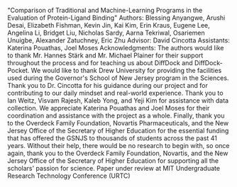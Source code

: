 "Comparison of Traditional and Machine-Learning Programs in the Evaluation of Protein-Ligand Binding"
Authors: Blessing Anyangwe, Arushi Desai, Elizabeth Fishman, Kevin Jin, Kai Kim, Erin Kraus, Eugene  Lee, Angelina Li, Bridget Liu, Nicholas Sardy, Aarna Tekriwal, Osariemen Unuigbe, Alexander Zatuchney, Eric Zhu 
Advisor: David Cincotta
Assistants: Katerina Pouathas, Joel Moses
Acknowledgments: The authors would like to thank Mr. Hannes Stärk and Mr. Michael Plainer for their support throughout the process and for teaching us about DiffDock and DiffDock-Pocket. We would like to thank Drew University for providing the facilities used during the Governor's School of New Jersey program in the Sciences. Thank you to Dr. Cincotta for his guidance during our project and for contributing to our daily mindset and real-world experience. Thank you to Ian Weitz, Visvam Rajesh, Kaleb Yong, and Yeji Kim for assistance with data collection. We appreciate Katerina Pouathas and Joel Moses for their coordination and assistance with the project as a whole. Finally, thank you to the Overdeck Family Foundation, Novartis Pharmaceuticals, and the New Jersey Office of the Secretary of Higher Education for the essential funding that has offered the GSNJS to thousands of students across the past 41 years. Without their help, there would be no research to begin with, so once again, thank you to the Overdeck Family Foundation, Novartis, and the New Jersey Office of the Secretary of Higher Education for supporting all the scholars' passion for science.
Paper under review at MIT Undergraduate Research Technology Conference (URTC)
